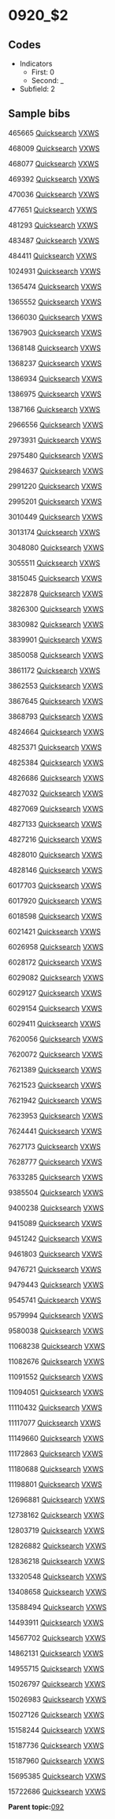 # 0920\_$2

## Codes

-   Indicators
    -   First: 0
    -   Second: \_
-   Subfield: 2

## Sample bibs

465665 [Quicksearch](https://search.library.yale.edu/catalog/465665) [VXWS](http://prodorbis.library.yale.edu:7014/vxws/GetHoldingsService?bibId=465665)

468009 [Quicksearch](https://search.library.yale.edu/catalog/468009) [VXWS](http://prodorbis.library.yale.edu:7014/vxws/GetHoldingsService?bibId=468009)

468077 [Quicksearch](https://search.library.yale.edu/catalog/468077) [VXWS](http://prodorbis.library.yale.edu:7014/vxws/GetHoldingsService?bibId=468077)

469392 [Quicksearch](https://search.library.yale.edu/catalog/469392) [VXWS](http://prodorbis.library.yale.edu:7014/vxws/GetHoldingsService?bibId=469392)

470036 [Quicksearch](https://search.library.yale.edu/catalog/470036) [VXWS](http://prodorbis.library.yale.edu:7014/vxws/GetHoldingsService?bibId=470036)

477651 [Quicksearch](https://search.library.yale.edu/catalog/477651) [VXWS](http://prodorbis.library.yale.edu:7014/vxws/GetHoldingsService?bibId=477651)

481293 [Quicksearch](https://search.library.yale.edu/catalog/481293) [VXWS](http://prodorbis.library.yale.edu:7014/vxws/GetHoldingsService?bibId=481293)

483487 [Quicksearch](https://search.library.yale.edu/catalog/483487) [VXWS](http://prodorbis.library.yale.edu:7014/vxws/GetHoldingsService?bibId=483487)

484411 [Quicksearch](https://search.library.yale.edu/catalog/484411) [VXWS](http://prodorbis.library.yale.edu:7014/vxws/GetHoldingsService?bibId=484411)

1024931 [Quicksearch](https://search.library.yale.edu/catalog/1024931) [VXWS](http://prodorbis.library.yale.edu:7014/vxws/GetHoldingsService?bibId=1024931)

1365474 [Quicksearch](https://search.library.yale.edu/catalog/1365474) [VXWS](http://prodorbis.library.yale.edu:7014/vxws/GetHoldingsService?bibId=1365474)

1365552 [Quicksearch](https://search.library.yale.edu/catalog/1365552) [VXWS](http://prodorbis.library.yale.edu:7014/vxws/GetHoldingsService?bibId=1365552)

1366030 [Quicksearch](https://search.library.yale.edu/catalog/1366030) [VXWS](http://prodorbis.library.yale.edu:7014/vxws/GetHoldingsService?bibId=1366030)

1367903 [Quicksearch](https://search.library.yale.edu/catalog/1367903) [VXWS](http://prodorbis.library.yale.edu:7014/vxws/GetHoldingsService?bibId=1367903)

1368148 [Quicksearch](https://search.library.yale.edu/catalog/1368148) [VXWS](http://prodorbis.library.yale.edu:7014/vxws/GetHoldingsService?bibId=1368148)

1368237 [Quicksearch](https://search.library.yale.edu/catalog/1368237) [VXWS](http://prodorbis.library.yale.edu:7014/vxws/GetHoldingsService?bibId=1368237)

1386934 [Quicksearch](https://search.library.yale.edu/catalog/1386934) [VXWS](http://prodorbis.library.yale.edu:7014/vxws/GetHoldingsService?bibId=1386934)

1386975 [Quicksearch](https://search.library.yale.edu/catalog/1386975) [VXWS](http://prodorbis.library.yale.edu:7014/vxws/GetHoldingsService?bibId=1386975)

1387166 [Quicksearch](https://search.library.yale.edu/catalog/1387166) [VXWS](http://prodorbis.library.yale.edu:7014/vxws/GetHoldingsService?bibId=1387166)

2966556 [Quicksearch](https://search.library.yale.edu/catalog/2966556) [VXWS](http://prodorbis.library.yale.edu:7014/vxws/GetHoldingsService?bibId=2966556)

2973931 [Quicksearch](https://search.library.yale.edu/catalog/2973931) [VXWS](http://prodorbis.library.yale.edu:7014/vxws/GetHoldingsService?bibId=2973931)

2975480 [Quicksearch](https://search.library.yale.edu/catalog/2975480) [VXWS](http://prodorbis.library.yale.edu:7014/vxws/GetHoldingsService?bibId=2975480)

2984637 [Quicksearch](https://search.library.yale.edu/catalog/2984637) [VXWS](http://prodorbis.library.yale.edu:7014/vxws/GetHoldingsService?bibId=2984637)

2991220 [Quicksearch](https://search.library.yale.edu/catalog/2991220) [VXWS](http://prodorbis.library.yale.edu:7014/vxws/GetHoldingsService?bibId=2991220)

2995201 [Quicksearch](https://search.library.yale.edu/catalog/2995201) [VXWS](http://prodorbis.library.yale.edu:7014/vxws/GetHoldingsService?bibId=2995201)

3010449 [Quicksearch](https://search.library.yale.edu/catalog/3010449) [VXWS](http://prodorbis.library.yale.edu:7014/vxws/GetHoldingsService?bibId=3010449)

3013174 [Quicksearch](https://search.library.yale.edu/catalog/3013174) [VXWS](http://prodorbis.library.yale.edu:7014/vxws/GetHoldingsService?bibId=3013174)

3048080 [Quicksearch](https://search.library.yale.edu/catalog/3048080) [VXWS](http://prodorbis.library.yale.edu:7014/vxws/GetHoldingsService?bibId=3048080)

3055511 [Quicksearch](https://search.library.yale.edu/catalog/3055511) [VXWS](http://prodorbis.library.yale.edu:7014/vxws/GetHoldingsService?bibId=3055511)

3815045 [Quicksearch](https://search.library.yale.edu/catalog/3815045) [VXWS](http://prodorbis.library.yale.edu:7014/vxws/GetHoldingsService?bibId=3815045)

3822878 [Quicksearch](https://search.library.yale.edu/catalog/3822878) [VXWS](http://prodorbis.library.yale.edu:7014/vxws/GetHoldingsService?bibId=3822878)

3826300 [Quicksearch](https://search.library.yale.edu/catalog/3826300) [VXWS](http://prodorbis.library.yale.edu:7014/vxws/GetHoldingsService?bibId=3826300)

3830982 [Quicksearch](https://search.library.yale.edu/catalog/3830982) [VXWS](http://prodorbis.library.yale.edu:7014/vxws/GetHoldingsService?bibId=3830982)

3839901 [Quicksearch](https://search.library.yale.edu/catalog/3839901) [VXWS](http://prodorbis.library.yale.edu:7014/vxws/GetHoldingsService?bibId=3839901)

3850058 [Quicksearch](https://search.library.yale.edu/catalog/3850058) [VXWS](http://prodorbis.library.yale.edu:7014/vxws/GetHoldingsService?bibId=3850058)

3861172 [Quicksearch](https://search.library.yale.edu/catalog/3861172) [VXWS](http://prodorbis.library.yale.edu:7014/vxws/GetHoldingsService?bibId=3861172)

3862553 [Quicksearch](https://search.library.yale.edu/catalog/3862553) [VXWS](http://prodorbis.library.yale.edu:7014/vxws/GetHoldingsService?bibId=3862553)

3867645 [Quicksearch](https://search.library.yale.edu/catalog/3867645) [VXWS](http://prodorbis.library.yale.edu:7014/vxws/GetHoldingsService?bibId=3867645)

3868793 [Quicksearch](https://search.library.yale.edu/catalog/3868793) [VXWS](http://prodorbis.library.yale.edu:7014/vxws/GetHoldingsService?bibId=3868793)

4824664 [Quicksearch](https://search.library.yale.edu/catalog/4824664) [VXWS](http://prodorbis.library.yale.edu:7014/vxws/GetHoldingsService?bibId=4824664)

4825371 [Quicksearch](https://search.library.yale.edu/catalog/4825371) [VXWS](http://prodorbis.library.yale.edu:7014/vxws/GetHoldingsService?bibId=4825371)

4825384 [Quicksearch](https://search.library.yale.edu/catalog/4825384) [VXWS](http://prodorbis.library.yale.edu:7014/vxws/GetHoldingsService?bibId=4825384)

4826686 [Quicksearch](https://search.library.yale.edu/catalog/4826686) [VXWS](http://prodorbis.library.yale.edu:7014/vxws/GetHoldingsService?bibId=4826686)

4827032 [Quicksearch](https://search.library.yale.edu/catalog/4827032) [VXWS](http://prodorbis.library.yale.edu:7014/vxws/GetHoldingsService?bibId=4827032)

4827069 [Quicksearch](https://search.library.yale.edu/catalog/4827069) [VXWS](http://prodorbis.library.yale.edu:7014/vxws/GetHoldingsService?bibId=4827069)

4827133 [Quicksearch](https://search.library.yale.edu/catalog/4827133) [VXWS](http://prodorbis.library.yale.edu:7014/vxws/GetHoldingsService?bibId=4827133)

4827216 [Quicksearch](https://search.library.yale.edu/catalog/4827216) [VXWS](http://prodorbis.library.yale.edu:7014/vxws/GetHoldingsService?bibId=4827216)

4828010 [Quicksearch](https://search.library.yale.edu/catalog/4828010) [VXWS](http://prodorbis.library.yale.edu:7014/vxws/GetHoldingsService?bibId=4828010)

4828146 [Quicksearch](https://search.library.yale.edu/catalog/4828146) [VXWS](http://prodorbis.library.yale.edu:7014/vxws/GetHoldingsService?bibId=4828146)

6017703 [Quicksearch](https://search.library.yale.edu/catalog/6017703) [VXWS](http://prodorbis.library.yale.edu:7014/vxws/GetHoldingsService?bibId=6017703)

6017920 [Quicksearch](https://search.library.yale.edu/catalog/6017920) [VXWS](http://prodorbis.library.yale.edu:7014/vxws/GetHoldingsService?bibId=6017920)

6018598 [Quicksearch](https://search.library.yale.edu/catalog/6018598) [VXWS](http://prodorbis.library.yale.edu:7014/vxws/GetHoldingsService?bibId=6018598)

6021421 [Quicksearch](https://search.library.yale.edu/catalog/6021421) [VXWS](http://prodorbis.library.yale.edu:7014/vxws/GetHoldingsService?bibId=6021421)

6026958 [Quicksearch](https://search.library.yale.edu/catalog/6026958) [VXWS](http://prodorbis.library.yale.edu:7014/vxws/GetHoldingsService?bibId=6026958)

6028172 [Quicksearch](https://search.library.yale.edu/catalog/6028172) [VXWS](http://prodorbis.library.yale.edu:7014/vxws/GetHoldingsService?bibId=6028172)

6029082 [Quicksearch](https://search.library.yale.edu/catalog/6029082) [VXWS](http://prodorbis.library.yale.edu:7014/vxws/GetHoldingsService?bibId=6029082)

6029127 [Quicksearch](https://search.library.yale.edu/catalog/6029127) [VXWS](http://prodorbis.library.yale.edu:7014/vxws/GetHoldingsService?bibId=6029127)

6029154 [Quicksearch](https://search.library.yale.edu/catalog/6029154) [VXWS](http://prodorbis.library.yale.edu:7014/vxws/GetHoldingsService?bibId=6029154)

6029411 [Quicksearch](https://search.library.yale.edu/catalog/6029411) [VXWS](http://prodorbis.library.yale.edu:7014/vxws/GetHoldingsService?bibId=6029411)

7620056 [Quicksearch](https://search.library.yale.edu/catalog/7620056) [VXWS](http://prodorbis.library.yale.edu:7014/vxws/GetHoldingsService?bibId=7620056)

7620072 [Quicksearch](https://search.library.yale.edu/catalog/7620072) [VXWS](http://prodorbis.library.yale.edu:7014/vxws/GetHoldingsService?bibId=7620072)

7621389 [Quicksearch](https://search.library.yale.edu/catalog/7621389) [VXWS](http://prodorbis.library.yale.edu:7014/vxws/GetHoldingsService?bibId=7621389)

7621523 [Quicksearch](https://search.library.yale.edu/catalog/7621523) [VXWS](http://prodorbis.library.yale.edu:7014/vxws/GetHoldingsService?bibId=7621523)

7621942 [Quicksearch](https://search.library.yale.edu/catalog/7621942) [VXWS](http://prodorbis.library.yale.edu:7014/vxws/GetHoldingsService?bibId=7621942)

7623953 [Quicksearch](https://search.library.yale.edu/catalog/7623953) [VXWS](http://prodorbis.library.yale.edu:7014/vxws/GetHoldingsService?bibId=7623953)

7624441 [Quicksearch](https://search.library.yale.edu/catalog/7624441) [VXWS](http://prodorbis.library.yale.edu:7014/vxws/GetHoldingsService?bibId=7624441)

7627173 [Quicksearch](https://search.library.yale.edu/catalog/7627173) [VXWS](http://prodorbis.library.yale.edu:7014/vxws/GetHoldingsService?bibId=7627173)

7628777 [Quicksearch](https://search.library.yale.edu/catalog/7628777) [VXWS](http://prodorbis.library.yale.edu:7014/vxws/GetHoldingsService?bibId=7628777)

7633285 [Quicksearch](https://search.library.yale.edu/catalog/7633285) [VXWS](http://prodorbis.library.yale.edu:7014/vxws/GetHoldingsService?bibId=7633285)

9385504 [Quicksearch](https://search.library.yale.edu/catalog/9385504) [VXWS](http://prodorbis.library.yale.edu:7014/vxws/GetHoldingsService?bibId=9385504)

9400238 [Quicksearch](https://search.library.yale.edu/catalog/9400238) [VXWS](http://prodorbis.library.yale.edu:7014/vxws/GetHoldingsService?bibId=9400238)

9415089 [Quicksearch](https://search.library.yale.edu/catalog/9415089) [VXWS](http://prodorbis.library.yale.edu:7014/vxws/GetHoldingsService?bibId=9415089)

9451242 [Quicksearch](https://search.library.yale.edu/catalog/9451242) [VXWS](http://prodorbis.library.yale.edu:7014/vxws/GetHoldingsService?bibId=9451242)

9461803 [Quicksearch](https://search.library.yale.edu/catalog/9461803) [VXWS](http://prodorbis.library.yale.edu:7014/vxws/GetHoldingsService?bibId=9461803)

9476721 [Quicksearch](https://search.library.yale.edu/catalog/9476721) [VXWS](http://prodorbis.library.yale.edu:7014/vxws/GetHoldingsService?bibId=9476721)

9479443 [Quicksearch](https://search.library.yale.edu/catalog/9479443) [VXWS](http://prodorbis.library.yale.edu:7014/vxws/GetHoldingsService?bibId=9479443)

9545741 [Quicksearch](https://search.library.yale.edu/catalog/9545741) [VXWS](http://prodorbis.library.yale.edu:7014/vxws/GetHoldingsService?bibId=9545741)

9579994 [Quicksearch](https://search.library.yale.edu/catalog/9579994) [VXWS](http://prodorbis.library.yale.edu:7014/vxws/GetHoldingsService?bibId=9579994)

9580038 [Quicksearch](https://search.library.yale.edu/catalog/9580038) [VXWS](http://prodorbis.library.yale.edu:7014/vxws/GetHoldingsService?bibId=9580038)

11068238 [Quicksearch](https://search.library.yale.edu/catalog/11068238) [VXWS](http://prodorbis.library.yale.edu:7014/vxws/GetHoldingsService?bibId=11068238)

11082676 [Quicksearch](https://search.library.yale.edu/catalog/11082676) [VXWS](http://prodorbis.library.yale.edu:7014/vxws/GetHoldingsService?bibId=11082676)

11091552 [Quicksearch](https://search.library.yale.edu/catalog/11091552) [VXWS](http://prodorbis.library.yale.edu:7014/vxws/GetHoldingsService?bibId=11091552)

11094051 [Quicksearch](https://search.library.yale.edu/catalog/11094051) [VXWS](http://prodorbis.library.yale.edu:7014/vxws/GetHoldingsService?bibId=11094051)

11110432 [Quicksearch](https://search.library.yale.edu/catalog/11110432) [VXWS](http://prodorbis.library.yale.edu:7014/vxws/GetHoldingsService?bibId=11110432)

11117077 [Quicksearch](https://search.library.yale.edu/catalog/11117077) [VXWS](http://prodorbis.library.yale.edu:7014/vxws/GetHoldingsService?bibId=11117077)

11149660 [Quicksearch](https://search.library.yale.edu/catalog/11149660) [VXWS](http://prodorbis.library.yale.edu:7014/vxws/GetHoldingsService?bibId=11149660)

11172863 [Quicksearch](https://search.library.yale.edu/catalog/11172863) [VXWS](http://prodorbis.library.yale.edu:7014/vxws/GetHoldingsService?bibId=11172863)

11180688 [Quicksearch](https://search.library.yale.edu/catalog/11180688) [VXWS](http://prodorbis.library.yale.edu:7014/vxws/GetHoldingsService?bibId=11180688)

11198801 [Quicksearch](https://search.library.yale.edu/catalog/11198801) [VXWS](http://prodorbis.library.yale.edu:7014/vxws/GetHoldingsService?bibId=11198801)

12696881 [Quicksearch](https://search.library.yale.edu/catalog/12696881) [VXWS](http://prodorbis.library.yale.edu:7014/vxws/GetHoldingsService?bibId=12696881)

12738162 [Quicksearch](https://search.library.yale.edu/catalog/12738162) [VXWS](http://prodorbis.library.yale.edu:7014/vxws/GetHoldingsService?bibId=12738162)

12803719 [Quicksearch](https://search.library.yale.edu/catalog/12803719) [VXWS](http://prodorbis.library.yale.edu:7014/vxws/GetHoldingsService?bibId=12803719)

12826882 [Quicksearch](https://search.library.yale.edu/catalog/12826882) [VXWS](http://prodorbis.library.yale.edu:7014/vxws/GetHoldingsService?bibId=12826882)

12836218 [Quicksearch](https://search.library.yale.edu/catalog/12836218) [VXWS](http://prodorbis.library.yale.edu:7014/vxws/GetHoldingsService?bibId=12836218)

13320548 [Quicksearch](https://search.library.yale.edu/catalog/13320548) [VXWS](http://prodorbis.library.yale.edu:7014/vxws/GetHoldingsService?bibId=13320548)

13408658 [Quicksearch](https://search.library.yale.edu/catalog/13408658) [VXWS](http://prodorbis.library.yale.edu:7014/vxws/GetHoldingsService?bibId=13408658)

13588494 [Quicksearch](https://search.library.yale.edu/catalog/13588494) [VXWS](http://prodorbis.library.yale.edu:7014/vxws/GetHoldingsService?bibId=13588494)

14493911 [Quicksearch](https://search.library.yale.edu/catalog/14493911) [VXWS](http://prodorbis.library.yale.edu:7014/vxws/GetHoldingsService?bibId=14493911)

14567702 [Quicksearch](https://search.library.yale.edu/catalog/14567702) [VXWS](http://prodorbis.library.yale.edu:7014/vxws/GetHoldingsService?bibId=14567702)

14862131 [Quicksearch](https://search.library.yale.edu/catalog/14862131) [VXWS](http://prodorbis.library.yale.edu:7014/vxws/GetHoldingsService?bibId=14862131)

14955715 [Quicksearch](https://search.library.yale.edu/catalog/14955715) [VXWS](http://prodorbis.library.yale.edu:7014/vxws/GetHoldingsService?bibId=14955715)

15026797 [Quicksearch](https://search.library.yale.edu/catalog/15026797) [VXWS](http://prodorbis.library.yale.edu:7014/vxws/GetHoldingsService?bibId=15026797)

15026983 [Quicksearch](https://search.library.yale.edu/catalog/15026983) [VXWS](http://prodorbis.library.yale.edu:7014/vxws/GetHoldingsService?bibId=15026983)

15027126 [Quicksearch](https://search.library.yale.edu/catalog/15027126) [VXWS](http://prodorbis.library.yale.edu:7014/vxws/GetHoldingsService?bibId=15027126)

15158244 [Quicksearch](https://search.library.yale.edu/catalog/15158244) [VXWS](http://prodorbis.library.yale.edu:7014/vxws/GetHoldingsService?bibId=15158244)

15187736 [Quicksearch](https://search.library.yale.edu/catalog/15187736) [VXWS](http://prodorbis.library.yale.edu:7014/vxws/GetHoldingsService?bibId=15187736)

15187960 [Quicksearch](https://search.library.yale.edu/catalog/15187960) [VXWS](http://prodorbis.library.yale.edu:7014/vxws/GetHoldingsService?bibId=15187960)

15695385 [Quicksearch](https://search.library.yale.edu/catalog/15695385) [VXWS](http://prodorbis.library.yale.edu:7014/vxws/GetHoldingsService?bibId=15695385)

15722686 [Quicksearch](https://search.library.yale.edu/catalog/15722686) [VXWS](http://prodorbis.library.yale.edu:7014/vxws/GetHoldingsService?bibId=15722686)

**Parent topic:**[092](../../tags/092/092.md)

